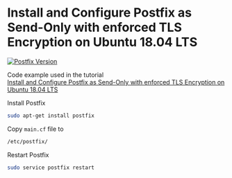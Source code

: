 # Install and Configure Postfix as Send-Only with enforced TLS Encryption on Ubuntu 18.04 LTS

[![Postfix Version](https://img.shields.io/badge/Postfix-3.3.0-brightgreen.svg)](http://www.postfix.org/)

Code example used in the tutorial <br />
[Install and Configure Postfix as Send-Only with enforced TLS Encryption on Ubuntu 18.04 LTS](https://sebastian-stemmer.com/techblog/posts/install-and-configure-postfix-send-only-enforced-tls-encryption-ubuntu-1804-lts/)


Install Postfix

```bash
sudo apt-get install postfix
```

Copy `main.cf` file to

```bash
/etc/postfix/
```

Restart Postfix

```bash
sudo service postfix restart
```
